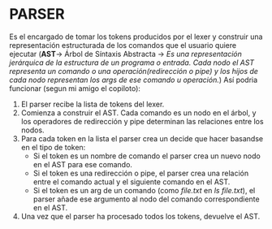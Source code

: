 # PARSER
Es el encargado de tomar los tokens producidos por el lexer y construir una representación estructurada de los comandos que el usuario quiere ejecutar (**AST**-> Árbol de Síntaxis Abstracta -> *Es una representación jerárquica de la estructura de un programa o entrada. Cada nodo el AST representa un comando o una operación(redirección o pipe) y los hijos de cada nodo representan los args de ese comando u operación.*) 
Así podria funcionar (segun mi amigo el copiloto):
1. El parser recibe la lista de tokens del lexer.
2. Comienza a construir el AST. Cada comando es un nodo en el árbol, y los operadores de redirección y pipe determinan las relaciones entre los nodos.
3. Para cada token en la lista el parser crea un decide que hacer basandse en el tipo de token:
	* Si el token es un nombre de comando el parser crea un nuevo nodo en el AST para ese comando.
	* Si el token es una redirección o pipe, el parser crea una relación entre el comando actual y el siguiente comando en el AST.
	* Si el token es un arg de un comando (como *file.txt* en *ls file.txt*), el parser añade ese argumento al nodo del comando correspondiente en el AST.
4. Una vez que el parser ha procesado todos los tokens, devuelve el AST.

